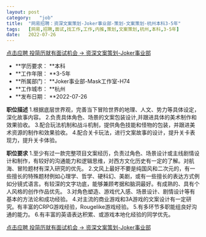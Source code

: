 ```yaml
---
layout:	post
category:	"job"
title:	"网易招聘：资深文案策划-Joker事业部-策划-文案策划-杭州本科3-5年"
tags:	[网易,招聘,面试,找工作,工作,内推,策划,文案策划,杭州,本科,3-5年]
date:	2022-07-26
---
```


[点击应聘 投简历就有面试机会 -> 资深文案策划-Joker事业部](http://mobile.bole.netease.com/bole/boleDetail?id=40997&employeeId=346f03c3cda5f04c&key=all)



- **学历要求： **本科
- **工作年限： **3-5年
- **所属部门： **Joker事业部-Mask工作室-H74
- **工作城市： **杭州
- **发布日期： **2022-07-26



**职位描述**
1.根据底层世界观，完善当下冒险世界的地理、人文、势力等具体设定，深化故事内容。
2.负责具体角色、场景的文案包装设计,并跟进具体的美术制作和效果验收。
3.配合玩法机制和战斗机制，提供角色技能和怪物的包装，并跟进美术资源的制作和效果验收。
4.配合关卡玩法，进行文案故事的设计，提升关卡表现力，提升关卡体验。




**职位要求**
1.至少有过一款完整项目文案经历，负责过角色、场景设计或主线剧情设计和制作，有较好的沟通能力和逻辑思维，对西方文化历史有一定的了解。对航海、冒险题材有深入研究的优先。
2.文风上最好不要是纯国风和二次元的，有一些擅长的特殊题材例如心理学、哲学、硬科幻、美剧，或有一些擅长的表达方式例如分镜式语言。有较深的文字功底，能够兼顾考据和脑洞最好。有成熟的、具有个人风格的创作作品优先。
3.对角色塑造、游戏代入感、场景设计、剧情设计等有基本的方法论和成功经验。
4.对主流的商业游戏和3A游戏的文案设计有一定研究。有丰富的CRPG游戏经验，Rougelike游戏经验。
5.有多环节多职能组良好沟通的能力。
6.有丰富的英语表达积累、或游戏本地化经验的同学优先。




[点击应聘 投简历就有面试机会 -> 资深文案策划-Joker事业部](http://mobile.bole.netease.com/bole/boleDetail?id=40997&employeeId=346f03c3cda5f04c&key=all)